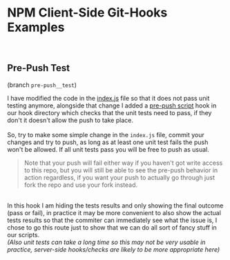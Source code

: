 # NPM Client-Side Git-Hooks Examples

\
&NewLine;
## Pre-Push Test

(branch `pre-push__test`)

I have modified the code in the [index.js](./index.js) file so that it does not pass unit testing anymore, alongside that change I added a [pre-push script](git-hooks/pre-commit) hook in our hook directory which checks that the unit tests need to pass, if they don't it doesn't allow the push to take place.
\
\
So, try to make some simple change in the `index.js` file, commit your changes and try to push, as long as at least one unit test fails the push won't be allowed. If all unit tests pass you will be free to push as usual.

> Note that your push will fail either way if you haven't got write access to this repo, but you will still be able to see the pre-push behavior in action regardless, if you want your push to actually go through just fork the repo and use your fork instead.

\
In this hook I am hiding the tests results and only showing the final outcome (pass or fail), in practice it may be more convenient to also show the actual tests results so that the commiter can immediately see what the issue is, I chose to go this route just to show that we can do all sort of fancy stuff in our scripts.
\
_(Also unit tests can take a long time so this may not be very usable in practice, server-side hooks/checks are likely to be more appropriate here)_